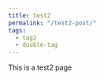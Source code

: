 ```yaml
---
title: test2
permalink: "/test2-post/"
tags: 
  - tag2
  - double-tag
---
```


This is a test2 page
